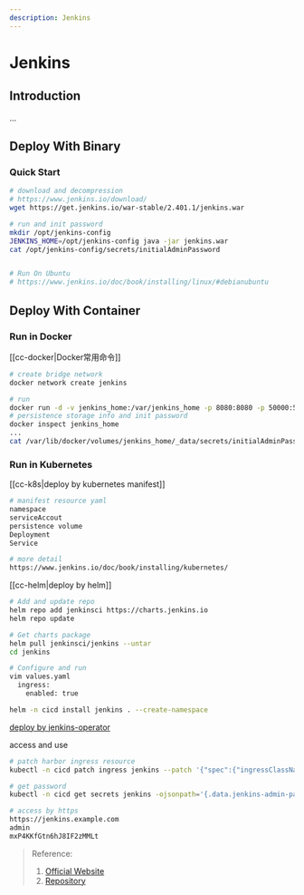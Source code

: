 ```yaml
---
description: Jenkins
---
```


# Jenkins

## Introduction

...

## Deploy With Binary

### Quick Start

```bash
# download and decompression
# https://www.jenkins.io/download/
wget https://get.jenkins.io/war-stable/2.401.1/jenkins.war

# run and init password
mkdir /opt/jenkins-config
JENKINS_HOME=/opt/jenkins-config java -jar jenkins.war
cat /opt/jenkins-config/secrets/initialAdminPassword


# Run On Ubuntu
# https://www.jenkins.io/doc/book/installing/linux/#debianubuntu
```

## Deploy With Container

### Run in Docker

[[cc-docker|Docker常用命令]]

```bash
# create bridge network
docker network create jenkins

# run
docker run -d -v jenkins_home:/var/jenkins_home -p 8080:8080 -p 50000:50000 --restart=on-failure jenkins/jenkins:lts-jdk11 --name jenkins
# persistence storage info and init password
docker inspect jenkins_home
...
cat /var/lib/docker/volumes/jenkins_home/_data/secrets/initialAdminPassword
```

### Run in Kubernetes

[[cc-k8s|deploy by kubernetes manifest]]

```bash
# manifest resource yaml
namespace
serviceAccout
persistence volume
Deployment
Service

# more detail
https://www.jenkins.io/doc/book/installing/kubernetes/
```

[[cc-helm|deploy by helm]]

```bash
# Add and update repo
helm repo add jenkinsci https://charts.jenkins.io
helm repo update

# Get charts package
helm pull jenkinsci/jenkins --untar
cd jenkins

# Configure and run
vim values.yaml
  ingress:
    enabled: true

helm -n cicd install jenkins . --create-namespace

```

[deploy by jenkins-operator](https://jenkinsci.github.io/kubernetes-operator/docs/getting-started/latest/)

access and use

```bash
# patch harbor ingress resource
kubectl -n cicd patch ingress jenkins --patch '{"spec":{"ingressClassName": "nginx"}}'

# get password
kubectl -n cicd get secrets jenkins -ojsonpath='{.data.jenkins-admin-password}' |base64 -d

# access by https
https://jenkins.example.com
admin
mxP4KKfGtn6hJ8IF2zMMLt
```

> Reference:
>
> 1. [Official Website](https://www.jenkins.io/doc/book/installing/)
> 2. [Repository](https://github.com/jenkinsci/jenkins)
